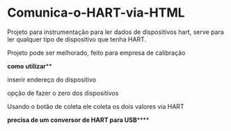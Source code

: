 # Comunica-o-HART-via-HTML
Projeto para instrumentação para ler dados de dispositivos hart, serve para ler qualquer tipo de dispositivo que tenha HART.

Projeto pode ser melhorado, feito para empresa de calibração

******como utilizar********

inserir endereço do dispositivo

opção de fazer o zero dos dispositivos

Usando o botão de coleta ele coleta os dois valores via HART

****precisa de um conversor de HART para USB********
